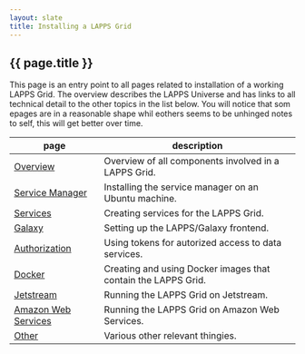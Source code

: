 ```yaml
---
layout: slate
title: Installing a LAPPS Grid
---
```


## {{ page.title }}

This page is an entry point to all pages related to installation of a working LAPPS Grid. The overview describes the LAPPS Universe and has links to all technical detail to the other topics in the list below. You will notice that som epages are in a reasonable shape whil eothers seems to be unhinged notes to self, this will get better over time.

| page                                  |  description
| ------------------------------------- | -------------------------------------------------------------
| [Overview](overview.md)               | Overview of all components involved in a LAPPS Grid. 
| [Service Manager](service_manager.md) | Installing the service manager on an Ubuntu machine.
| [Services](services.md)               | Creating services for the LAPPS Grid.
| [Galaxy](galaxy.md)                   | Setting up the LAPPS/Galaxy frontend.
| [Authorization](authorization.md)     | Using tokens for autorized access to data services.
| [Docker](docker.md)                   | Creating and using Docker images that contain the LAPPS Grid.
| [Jetstream](jetstream.md)             | Running the LAPPS Grid on Jetstream.
| [Amazon Web Services](aws.md)         | Running the LAPPS Grid on Amazon Web Services.
| [Other](other.md)                     | Various other relevant thingies.
